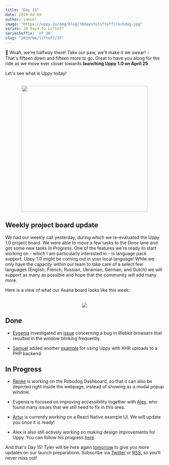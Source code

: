 ```yaml
---
title: "Day 15"
date: 2019-04-09
author: samuel
image: "https://uppy.io/img/blog/30daystoliftoff/rockdog.jpg"
series: 30 Days to Liftoff
seriesSuffix: 'of 30'
slug: "2019/04/liftoff/15"
---
```


:musical_note: Woah, we're halfway there! Take our paw, we'll make it we swear! :notes: That's fifteen down and fifteen more to go. Great to have you along for the ride as we move ever closer towards **launching Uppy 1.0 on April 25**. 

Let's see what is Uppy today!

<center><br /><img width="400" src="/img/blog/30daystoliftoff/rockdog.jpg" /><br /></center>

<!--truncate-->

## Weekly project board update

We had our weekly call yesterday, during which we re-evaluated the Uppy 1.0 project board. We were able to move a few tasks to the _Done_ lane and got some new tasks _In Progress_. One of the features we're ready to start working on - which I am particularly interested in - is language pack support. Uppy 1.0 might be coming out in your local language! While we only have the capacity within our team to take care of a select few languages (English, French, Russian, Ukrainian, German, and Dutch) we will support as many as possible and hope that the community will add many more. 

Here is a view of what our Asana board looks like this week:

<center><br /><img src="/img/blog/30daystoliftoff/2019-04-09-asana-board.png" /><br /></center>


## Done

- [Evgenia](https://github.com/lakesare) investigated an [issue](https://github.com/transloadit/uppy/pull/1400#issuecomment-481039845) concerning a bug in Webkit browsers that resulted in the window blinking frequently.

- [Samuel](https://github.com/samuelayo) added another [example](https://github.com/transloadit/uppy/pull/1389) for using Uppy with XHR uploads to a PHP backend.


## In Progress

- [Renée](https://github.com/goto-bus-stop) is working on the Robodog Dashboard, so that it can also be depicted right inside the webpage, instead of showing as a modal popup window.

- Evgenia is focused on improving accessibility together with [Alex](https://github.com/nqst), who found many issues that we still need to fix in this area.

- [Artur](https://github.com/arturi) is currently working on a React Native example UI. We will update you once it is ready! 

- Alex is also still actively working on making design improvements for Uppy. You can follow his progress [here](https://github.com/nqst/uppy/commits/design-facelift).


And that's Day 15! Tyler will be here again [tomorrow](/blog/2019/04/liftoff-16/) to give you more updates on our launch preparations. Subscribe via [Twitter](https://twitter.com/uppy_io) or [RSS](https://uppy.io/atom.xml), so you'll never miss out!
